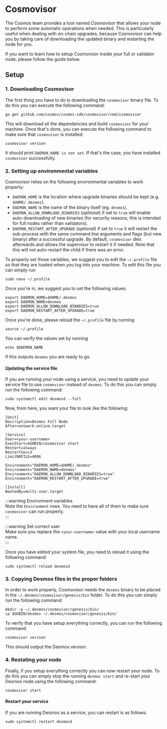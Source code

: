 # Cosmovisor 
The Cosmos team provides a tool named _Cosmovisor_ that allows your node to perform some automatic operations when needed. This is particularly useful when dealing with on-chain upgrades, because Cosmovisor can help you by taking care of downloading the updated binary and restarting the node for you.  

If you want to learn how to setup Cosmovisor inside your full or validator node, please follow the guide below. 

## Setup
### 1. Downloading Cosmovisor
The first thing you have to do is downloading the `cosmovisor` binary file. To do this you can execute the following command: 

```shell
go get github.com/cosmos/cosmos-sdk/cosmovisor/cmd/cosmovisor
```

This will download all the dependencies and build `cosmovisor` for your machine. Once that's done, you can execute the following command to make sure that `cosmovisor` is installed: 

```shell
cosmovisor version
```

It should print `DAEMON_NAME is not set`. If that's the case, you have installed `cosmovisor` successfully.

### 2. Setting up environmental variables
Cosmovisor relies on the following environmental variables to work properly:

* `DAEMON_HOME` is the location where upgrade binaries should be kept (e.g. `$HOME/.desmos`).
* `DAEMON_NAME` is the name of the binary itself (eg. `desmos`).
* `DAEMON_ALLOW_DOWNLOAD_BINARIES` (*optional*) if set to `true` will enable auto-downloading of new binaries
  (for security reasons, this is intended for full nodes rather than validators).
* `DAEMON_RESTART_AFTER_UPGRADE` (*optional*) if set to `true` it will restart the sub-process with the same
  command line arguments and flags (but new binary) after a successful upgrade. By default, `cosmovisor` dies
  afterwards and allows the supervisor to restart it if needed. Note that this will not auto-restart the child
  if there was an error.
  
To properly set those variables, we suggest you to edit the `~/.profile` file so that they are loaded when you log into your machine. To edit this file you can simply run 

```shell
sudo nano ~/.profile
```

Once you're in, we suggest you to set the following values: 

```
export DAEMON_HOME=$HOME/.desmos
export DAEMON_NAME=desmos
export DAEMON_ALLOW_DOWNLOAD_BINARIES=true
export DAEMON_RESTART_AFTER_UPGRADE=true
```

Once you're done, please reload the `~/.profile` file by running 

```shell
source ~/.profile
```

You can verify the values set by running 

```
echo $DAEMON_NAME
```

If this outputs `desmos` you are ready to go. 

#### Updating the service file
If you are running your node using a service, you need to update your service file to use `cosmovisor` instead of `desmos`. To do this you can simply run the following command: 

```shel
sudo systemctl edit desmosd --full
```

Now, from here, you want your file to look like the following: 

```
[Unit]
Description=Desmos Full Node
After=network-online.target

[Service]
User=<your-username>
ExecStart=$GOBIN/cosmovisor start
Restart=always
RestartSec=3
LimitNOFILE=4096

Environment="DAEMON_HOME=$HOME/.desmos"
Environment="DAEMON_NAME=desmos"
Environment="DAEMON_ALLOW_DOWNLOAD_BINARIES=true"
Environment="DAEMON_RESTART_AFTER_UPGRADE=true"

[Install]
WantedBy=multi-user.target
```

:::warning Environment variables  
Note the `Environment` rows. You need to have all of them to make sure `cosmovisor` can run properly.  
:::

:::warning Set correct user  
Make sure you replace the `<your-username>` value with your local username name.  
:::

Once you have edited your system file, you need to reload it using the following command: 

```shell
sudo systemctl reload desmosd
```

### 3. Copying Desmos files in the proper folders
In order to work properly, Cosmovisor needs the `desmos` binary to be placed in the `~/.desmos/cosmovisor/genesis/bin` folder. To do this you can simply run the following command: 

```shell
mkdir -p ~/.desmos/cosmovisor/genesis/bin/
cp $GOBIN/desmos ~/.desmos/cosmovisor/genesis/bin/
```

To verify that you have setup everything correctly, you can run the following command: 

```shell
cosmovisor version
```

This should output the Desmos version.

### 4. Restating your node
Finally, if you setup everything correctly you can now restart your node. To do this you can simply stop the running `desmos start` and re-start your Desmos node using the following command: 

```
cosmovisor start
```

#### Restart your service
If you are running Desmos as a service, you can restart is as follows: 

```shell
sudo systemctl restart desmosd
```